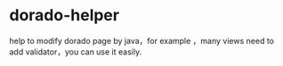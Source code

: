 # dorado-helper
help to modify dorado page by java，for example ，many views need to add validator，you can use it easily.
